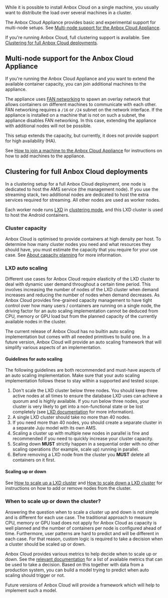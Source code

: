 While it is possible to install Anbox Cloud on a single machine, you usually want to distribute the load over several machines in a cluster.

The Anbox Cloud Appliance provides basic and experimental support for multi-node setups. See [Multi-node support for the Anbox Cloud Appliance](#multi-node-appliance).

If you're running Anbox Cloud, full clustering support is available. See [Clustering for full Anbox Cloud deployments](#clustering-anbox-cloud).

<a name="multi-node-appliance"></a>
## Multi-node support for the Anbox Cloud Appliance

If you're running the Anbox Cloud Appliance and you want to extend the available container capacity, you can join additional machines to the appliance.

The appliance uses [FAN networking](https://wiki.ubuntu.com/FanNetworking) to spawn an overlay network that allows containers on different machines to communicate with each other. FAN networking requires a `/16` or `/24` subnet on the network interface. If the appliance is installed on a machine that is not on such a subnet, the appliance disables FAN networking. In this case, extending the appliance with additional nodes will not be possible.

This setup extends the capacity, but currently, it does not provide support for high availability (HA).

See [How to join a machine to the Anbox Cloud Appliance](https://discourse.ubuntu.com/t/how-to-join-a-machine-to-the-anbox-cloud-appliance/29054) for instructions on how to add machines to the appliance.

<a name="clustering-anbox-cloud"></a>
## Clustering for full Anbox Cloud deployments

In a clustering setup for a full Anbox Cloud deployment, one node is dedicated to host the AMS service (the management node). If you use the streaming stack, two additional nodes are dedicated to host the extra services required for streaming. All other nodes are used as worker nodes.

Each worker node runs [LXD](https://linuxcontainers.org/) in [clustering mode](https://linuxcontainers.org/lxd/docs/latest/clustering/), and this LXD cluster is used to host the Android containers.

### Cluster capacity

Anbox Cloud is optimised to provide containers at high density per host. To determine how many cluster nodes you need and what resources they should have, you must estimate the capacity that you require for your use case. See [About capacity planning](https://discourse.ubuntu.com/t/about-capacity-planning/28717) for more information.

### LXD auto scaling

Different use cases for Anbox Cloud require elasticity of the LXD cluster to deal with dynamic user demand throughout a certain time period. This involves increasing the number of nodes of the LXD cluster when demand increases and reducing the number of nodes when demand decreases. As Anbox Cloud provides fine-grained capacity management to have tight control over how many users / containers are running on a single node, the driving factor for an auto scaling implementation cannot be deduced from CPU, memory or GPU load but from the planned capacity of the currently available nodes in the cluster.

The current release of Anbox Cloud has no builtin auto scaling implementation but comes with all needed primitives to build one. In a future version, Anbox Cloud will provide an auto scaling framework that will simplify various aspects of an implementation.

#### Guidelines for auto scaling

The following guidelines are both recommended and must-have aspects of an auto scaling implementation. Make sure that your auto scaling implementation follows these to stay within a supported and tested scope.

1. Don't scale the LXD cluster below three nodes. You should keep three active nodes at all times to ensure the database LXD uses can achieve a quorum and is highly available. If you run below three nodes, your cluster is very likely to get into a non-functional state or be lost completely (see [LXD documentation](https://linuxcontainers.org/lxd/docs/latest/clustering#recover-from-quorum-loss) for more information).
1. A single LXD cluster should take no more than 40 nodes.
1. If you need more than 40 nodes, you should create a separate cluster in a separate Juju model with its own AMS.
1. Scaling a cluster up with multiple new nodes in parallel is fine and recommended if you need to quickly increase your cluster capacity.
1. Scaling down **MUST** strictly happen in a sequential order with no other scaling operations (for example, scale up) running in parallel.
1. Before removing a LXD node from the cluster you **MUST** delete all containers on it first.

#### Scaling up or down

See [How to scale up a LXD cluster](https://discourse.ubuntu.com/t/scale-up-a-lxd-cluster/24322) and [How to scale down a LXD cluster](https://discourse.ubuntu.com/t/scale-down-a-lxd-cluster/24323) for instructions on how to add or remove nodes from the cluster.

### When to scale up or down the cluster?

Answering the question when to scale a cluster up and down is not simple and is different for each use case. The traditional approach to measure CPU, memory or GPU load does not apply for Anbox Cloud as capacity is well planned and the number of containers per node is configured ahead of time. Furthermore, user patterns are hard to predict and will be different in each case. For that reason, custom logic is required to take a decision when a cluster should be scaled up or down.

Anbox Cloud provides various metrics to help decide when to scale up or down. See the [relevant documentation](https://discourse.ubuntu.com/t/prometheus-metrics/19521) for a list of available metrics that can be used to take a decision. Based on this together with data from a production system, you can build a model trying to predict when auto scaling should trigger or not.

Future versions of Anbox Cloud will provide a framework which will help to implement such a model.
